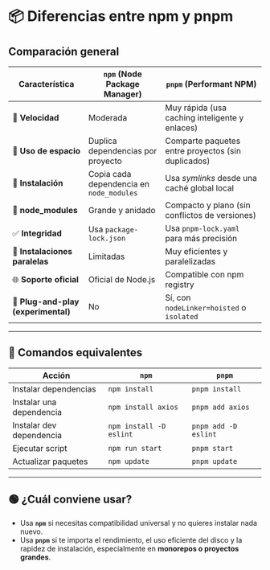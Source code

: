 
# 📦 Diferencias entre npm y pnpm

## Comparación general

| Característica              | `npm` (Node Package Manager)              | `pnpm` (Performant NPM)                          |
|----------------------------|-------------------------------------------|--------------------------------------------------|
| 🚀 **Velocidad**             | Moderada                                 | Muy rápida (usa caching inteligente y enlaces)   |
| 🧠 **Uso de espacio**        | Duplica dependencias por proyecto         | Comparte paquetes entre proyectos (sin duplicados) |
| 🔁 **Instalación**           | Copia cada dependencia en `node_modules` | Usa *symlinks* desde una caché global local      |
| 📁 **node_modules**          | Grande y anidado                         | Compacto y plano (sin conflictos de versiones)   |
| ✅ **Integridad**            | Usa `package-lock.json`                  | Usa `pnpm-lock.yaml` para más precisión          |
| 🔄 **Instalaciones paralelas** | Limitadas                               | Muy eficientes y paralelizadas                   |
| 🌐 **Soporte oficial**       | Oficial de Node.js                       | Compatible con npm registry                      |
| 🧩 **Plug-and-play (experimental)** | No                                   | Sí, con `nodeLinker=hoisted` o `isolated`       |

---

## 📝 Comandos equivalentes

| Acción                     | `npm`                      | `pnpm`                      |
|---------------------------|----------------------------|-----------------------------|
| Instalar dependencias     | `npm install`              | `pnpm install`              |
| Instalar una dependencia  | `npm install axios`        | `pnpm add axios`            |
| Instalar dev dependencia  | `npm install -D eslint`    | `pnpm add -D eslint`        |
| Ejecutar script           | `npm run start`            | `pnpm start`                |
| Actualizar paquetes       | `npm update`               | `pnpm update`               |

---

## 🟢 ¿Cuál conviene usar?

- Usa **`npm`** si necesitas compatibilidad universal y no quieres instalar nada nuevo.
- Usa **`pnpm`** si te importa el rendimiento, el uso eficiente del disco y la rapidez de instalación, especialmente en **monorepos o proyectos grandes**.
